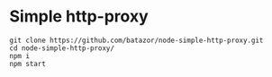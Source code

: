 # Simple http-proxy

    git clone https://github.com/batazor/node-simple-http-proxy.git
    cd node-simple-http-proxy/
    npm i
    npm start
